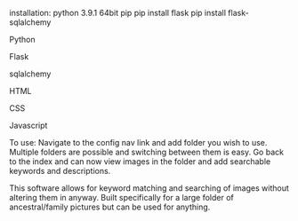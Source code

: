 installation:
   python 3.9.1 64bit
   pip 
   pip install flask
   pip install flask-sqlalchemy
   

Python

Flask

sqlalchemy

HTML

CSS

Javascript

To use:
Navigate to the config nav link and add folder you wish to use. 
Multiple folders are possible and switching between them is easy.
Go back to the index and can now view images in the folder and add searchable keywords and descriptions.

This software allows for keyword matching and searching of images without altering them in anyway.
Built specifically for a large folder of ancestral/family pictures but can be used for anything.
